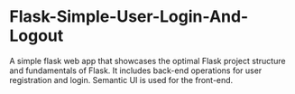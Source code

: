 # Flask-Simple-User-Login-And-Logout
A simple flask web app that showcases the optimal Flask project structure and fundamentals of Flask. It includes back-end operations for user registration and login. Semantic UI is used for the front-end.

